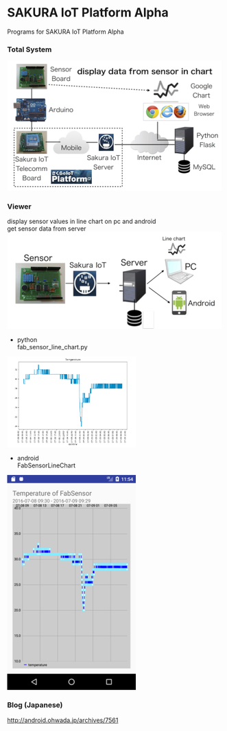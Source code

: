 # SAKURA IoT Platform Alpha
Programs for SAKURA IoT Platform Alpha

### Total System
<img src="https://github.com/ohwada/sakura_iot_alpha/blob/master/docs/sakura_iot_fab_sensor_system.png" width="500" />

### Viewer
  display sensor values in line chart on pc and android <br/>
  get sensor data from server <br/>
  <img src="https://github.com/ohwada/sakura_iot_alpha/blob/master/docs/sakura_iot_fab_sensor_viewer.png" width="500" /> <br/>
  - python <br/>
  fab_sensor_line_chart.py <br/>
  <img src="https://raw.githubusercontent.com/ohwada/sakura_iot_alpha/master/viewer/python/python_fab_sensor_line_chart.png" width="300" />
  
  - android <br/>
FabSensorLineChart<br/>
  <img src="https://raw.githubusercontent.com/ohwada/sakura_iot_alpha/master/viewer/android/FabSensorLineChart/screenshot/screenshot_line_chart.png" width="300" />


### Blog (Japanese)
http://android.ohwada.jp/archives/7561

